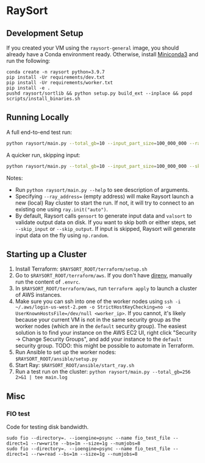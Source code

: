 # RaySort

## Development Setup

If you created your VM using the `raysort-general` image, you should already have a Conda environment ready. Otherwise, install [Miniconda3](https://docs.conda.io/en/latest/miniconda.html) and run the following:

```
conda create -n raysort python=3.9.7
pip install -Ur requirements/dev.txt
pip install -Ur requirements/worker.txt
pip install -e .
pushd raysort/sortlib && python setup.py build_ext --inplace && popd
scripts/install_binaries.sh
```

## Running Locally

A full end-to-end test run:

```bash
python raysort/main.py --total_gb=10 --input_part_size=100_000_000 --ray_address= 2>&1 | tee local.log
```

A quicker run, skipping input:

```bash
python raysort/main.py --total_gb=10 --input_part_size=100_000_000 --skip_input --sort --ray_address= 2>&1 | tee local.log
```

Notes:
* Run `python raysort/main.py --help` to see description of arguments.
* Specifying `--ray_address=` (empty address) will make Raysort launch a new (local) Ray cluster to start the run. If not, it will try to connect to an existing one using `ray.init("auto")`.
* By default, Raysort calls `gensort` to generate input data and `valsort` to validate output data on disk. If you want to skip both or either steps, set `--skip_input` or `--skip_output`. If input is skipped, Raysort will generate input data on the fly using `np.random`.

## Starting up a Cluster

1. Install Terraform: `$RAYSORT_ROOT/terraform/setup.sh`
2. Go to `$RAYSORT_ROOT/terraform/aws`. If you don't have [direnv](https://direnv.net/), manually run the content of `.envrc`.
3. In `$RAYSORT_ROOT/terraform/aws`, run `terraform apply` to launch a cluster of AWS instances.
4. Make sure you can ssh into one of the worker nodes using `ssh -i ~/.aws/login-us-west-2.pem -o StrictHostKeyChecking=no -o UserKnownHostsFile=/dev/null <worker_ip>`. If you cannot, it's likely because your current VM is not in the same security group as the worker nodes (which are in the `default` security group). The easiest solution is to find your instance on the AWS EC2 UI, right click "Security -> Change Security Groups", and add your instance to the `default` security group. TODO: this might be possible to automate in Terraform.
5. Run Ansible to set up the worker nodes: `$RAYSORT_ROOT/ansible/setup.py`
6. Start Ray: `$RAYSORT_ROOT/ansible/start_ray.sh`
7. Run a test run on the cluster: `python raysort/main.py --total_gb=256 2>&1 | tee main.log`


## Misc

### FIO test

Code for testing disk bandwidth.

```
sudo fio --directory=. --ioengine=psync --name fio_test_file --direct=1 --rw=write --bs=1m --size=1g --numjobs=8
sudo fio --directory=. --ioengine=psync --name fio_test_file --direct=1 --rw=read --bs=1m --size=1g --numjobs=8
```

